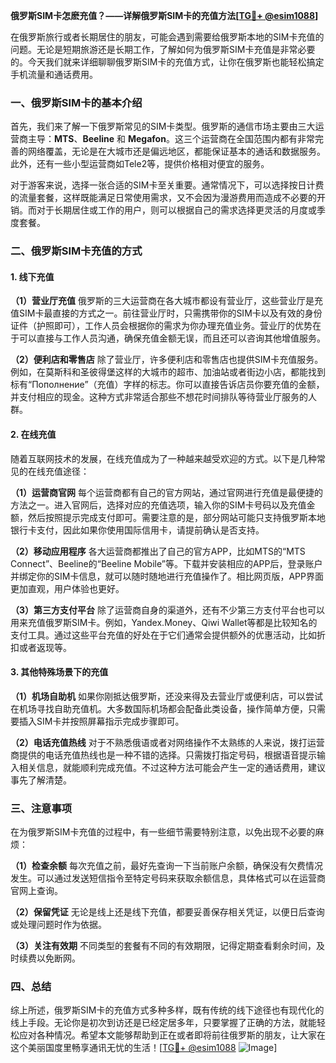 **俄罗斯SIM卡怎麽充值？——详解俄罗斯SIM卡的充值方法[[TG💪+ @esim1088](https://t.me/s/esim1088)]**

在俄罗斯旅行或者长期居住的朋友，可能会遇到需要给俄罗斯本地的SIM卡充值的问题。无论是短期旅游还是长期工作，了解如何为俄罗斯SIM卡充值是非常必要的。今天我们就来详细聊聊俄罗斯SIM卡的充值方式，让你在俄罗斯也能轻松搞定手机流量和通话费用。

### 一、俄罗斯SIM卡的基本介绍

首先，我们来了解一下俄罗斯常见的SIM卡类型。俄罗斯的通信市场主要由三大运营商主导：**MTS**、**Beeline** 和 **Megafon**。这三个运营商在全国范围内都有非常完善的网络覆盖，无论是在大城市还是偏远地区，都能保证基本的通话和数据服务。此外，还有一些小型运营商如Tele2等，提供价格相对便宜的服务。

对于游客来说，选择一张合适的SIM卡至关重要。通常情况下，可以选择按日计费的流量套餐，这样既能满足日常使用需求，又不会因为漫游费用而造成不必要的开销。而对于长期居住或工作的用户，则可以根据自己的需求选择更灵活的月度或季度套餐。

### 二、俄罗斯SIM卡充值的方式

#### 1. 线下充值

**（1）营业厅充值**
俄罗斯的三大运营商在各大城市都设有营业厅，这些营业厅是充值SIM卡最直接的方式之一。前往营业厅时，只需携带你的SIM卡以及有效的身份证件（护照即可），工作人员会根据你的需求为你办理充值业务。营业厅的优势在于可以直接与工作人员沟通，确保充值金额无误，而且还可以咨询其他增值服务。

**（2）便利店和零售店**
除了营业厅，许多便利店和零售店也提供SIM卡充值服务。例如，在莫斯科和圣彼得堡这样的大城市的超市、加油站或者街边小店，都能找到标有“Пополнение”（充值）字样的标志。你可以直接告诉店员你要充值的金额，并支付相应的现金。这种方式非常适合那些不想花时间排队等待营业厅服务的人群。

#### 2. 在线充值

随着互联网技术的发展，在线充值成为了一种越来越受欢迎的方式。以下是几种常见的在线充值途径：

**（1）运营商官网**
每个运营商都有自己的官方网站，通过官网进行充值是最便捷的方法之一。进入官网后，选择对应的充值选项，输入你的SIM卡号码以及充值金额，然后按照提示完成支付即可。需要注意的是，部分网站可能只支持俄罗斯本地银行卡支付，因此如果你使用国际信用卡，请提前确认是否支持。

**（2）移动应用程序**
各大运营商都推出了自己的官方APP，比如MTS的“MTS Connect”、Beeline的“Beeline Mobile”等。下载并安装相应的APP后，登录账户并绑定你的SIM卡信息，就可以随时随地进行充值操作了。相比网页版，APP界面更加直观，用户体验也更好。

**（3）第三方支付平台**
除了运营商自身的渠道外，还有不少第三方支付平台也可以用来充值俄罗斯SIM卡。例如，Yandex.Money、Qiwi Wallet等都是比较知名的支付工具。通过这些平台充值的好处在于它们通常会提供额外的优惠活动，比如折扣或者返现等。

#### 3. 其他特殊场景下的充值

**（1）机场自助机**
如果你刚抵达俄罗斯，还没来得及去营业厅或便利店，可以尝试在机场寻找自助充值机。大多数国际机场都会配备此类设备，操作简单方便，只需要插入SIM卡并按照屏幕指示完成步骤即可。

**（2）电话充值热线**
对于不熟悉俄语或者对网络操作不太熟练的人来说，拨打运营商提供的电话充值热线也是一种不错的选择。只需拨打指定号码，根据语音提示输入相关信息，就能顺利完成充值。不过这种方法可能会产生一定的通话费用，建议事先了解清楚。

### 三、注意事项

在为俄罗斯SIM卡充值的过程中，有一些细节需要特别注意，以免出现不必要的麻烦：

**（1）检查余额**
每次充值之前，最好先查询一下当前账户余额，确保没有欠费情况发生。可以通过发送短信指令至特定号码来获取余额信息，具体格式可以在运营商官网上查询。

**（2）保留凭证**
无论是线上还是线下充值，都要妥善保存相关凭证，以便日后查询或处理问题时作为依据。

**（3）关注有效期**
不同类型的套餐有不同的有效期限，记得定期查看剩余时间，及时续费以免断网。

### 四、总结

综上所述，俄罗斯SIM卡的充值方式多种多样，既有传统的线下途径也有现代化的线上手段。无论你是初次到访还是已经定居多年，只要掌握了正确的方法，就能轻松应对各种情况。希望本文能够帮助到正在或者即将前往俄罗斯的朋友，让大家在这个美丽国度里畅享通讯无忧的生活！[[TG💪+ @esim1088](https://t.me/s/esim1088) ![Image](https://i.postimg.cc/4NQfJmqS/Snipaste-2025-05-13-00-14-12.png)]